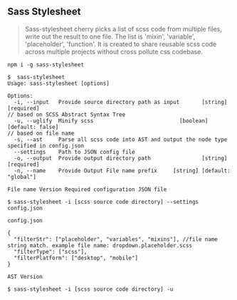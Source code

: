 ## Sass Stylesheet

> Sass-stylesheet cherry picks a list of scss code from multiple files, write out the result to one file. 
> The list is 'mixin', 'variable', 'placeholder', 'function'. 
> It is created to share reusable scss code across multiple projects without cross pollute css codebase. 

`npm i -g sass-stylesheet`

```
$  sass-stylesheet
Usage: sass-stylesheet [options]

Options:  
  -i, --input   Provide source directory path as input       [string] [required]
// based on SCSS Abstract Syntax Tree
  -u, --uglify  Minify scss                           [boolean] [default: false]
// based on file name
  -s, --ast     Parse all scss code into AST and output the node type specified in config.json 
  --settings    Path to JSON config file
  -o, --output  Provide output directory path                [string] [required]
  -n, --name    Provide Output File name prefix     [string] [default: "global"]

```

```
File name Version Required configuration JSON file

$ sass-stylesheet -i [scss source code directory] --settings config.json

config.json

{
  "filterStr": ["placeholder", "variables", "mixins"], //file name string match. example file name: dropdown.placeholder.scss
  "filterType": ["scss"],
  "filterPlatform": ["desktop", "mobile"]
}
```

```
AST Version 

$ sass-stylesheet -i [scss source code directory] -u
```
